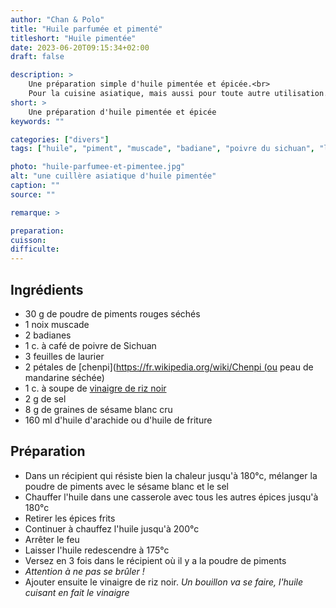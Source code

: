 ```yaml
---
author: "Chan & Polo"
title: "Huile parfumée et pimenté"
titleshort: "Huile pimentée"
date: 2023-06-20T09:15:34+02:00
draft: false

description: >
    Une préparation simple d'huile pimentée et épicée.<br>
    Pour la cuisine asiatique, mais aussi pour toute autre utilisation.
short: >
    Une préparation d'huile pimentée et épicée
keywords: ""

categories: ["divers"]
tags: ["huile", "piment", "muscade", "badiane", "poivre du sichuan", "laurier", "chenpi", "mandarine séchée", "sésame"]

photo: "huile-parfumee-et-pimentee.jpg"
alt: "une cuillère asiatique d'huile pimentée"
caption: ""
source: ""

remarque: >

preparation: 
cuisson: 
difficulte:
---
```



## Ingrédients
- 30 g de poudre de piments rouges séchés
- 1 noix muscade
- 2 badianes
- 1 c. à café de poivre de Sichuan
- 3 feuilles de laurier
- 2 pétales de [chenpi](https://fr.wikipedia.org/wiki/Chenpi (ou peau de mandarine séchée)
- 1 c. à soupe de [vinaigre de riz noir](https://marcwiner.com/vinaigre-de-riz-noir/)
- 2 g de sel
- 8 g de graines de sésame blanc cru
- 160 ml d'huile d'arachide ou d'huile de friture 
## Préparation
- Dans un récipient qui résiste bien la chaleur jusqu'à 180°c, mélanger la poudre de piments avec le sésame blanc et le sel
- Chauffer l'huile dans une casserole avec tous les autres épices jusqu'à 180°c
- Retirer les épices frits
- Continuer à chauffez l'huile jusqu'à 200°c
- Arrêter le feu
- Laisser l'huile redescendre à 175°c
- Versez en 3 fois dans le récipient où il y a la poudre de piments
- *Attention à ne pas se brûler !*
- Ajouter ensuite le vinaigre de riz noir. *Un bouillon va se faire, l'huile cuisant en fait le vinaigre*